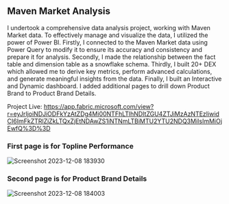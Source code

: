 ## Maven Market Analysis

I undertook a comprehensive data analysis project, working with Maven Market data. To effectively manage and visualize the data, I utilized the power of Power BI. Firstly, I connected to the Maven Market data using Power Query to modify it to ensure its accuracy and consistency and prepare it for analysis.
Secondly, I made the relationship between the fact table and dimension table as a snowflake schema. Thirdly, I built 20+ DEX which allowed me to derive key metrics, perform advanced calculations, and generate meaningful insights from the data.
Finally, I built an Interactive and Dynamic dashboard. I added additional pages to drill down Product Brand to Product Brand Details. 

Project Live: https://app.fabric.microsoft.com/view?r=eyJrIjoiNDJiODFkYzAtZDg4Mi00NTFhLTlhNDItZGU4ZTJiMzAzNTEzIiwidCI6ImFkZTRlZjZkLTQxZjEtNDAwZS1iNTNmLTBiMTU2YTU2NDQ3MiIsImMiOjEwfQ%3D%3D

### First page is for Topline Performance

![Screenshot 2023-12-08 183930](https://github.com/zubaer5534/Power_BI_Project/assets/132324453/6c851dca-dea2-419a-b3a3-01e252aa3f40)


### Second page is for Product Brand Details

![Screenshot 2023-12-08 184003](https://github.com/zubaer5534/Power_BI_Project/assets/132324453/cc8daf7e-784b-4677-bd1f-f670896a9397)
